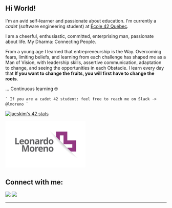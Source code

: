 ## Hi World!

I'm an avid self-learner and passionate about education. I'm currently a _cadet_  (software engineering student) at [École 42 Québec](https://42quebec.com).

I am a cheerful, enthusiastic, committed, enterprising man, passionate about life. My Dharma: Connecting People.

From a young age I learned that entrepreneurship is the Way. Overcoming fears, limiting beliefs, and learning from each challenge has shaped me as a Man of Vision, with leadership skills, assertive communication, adaptation to change, and seeing the opportunities in each Obstacle. I learn every day that **If you want to change the fruits, you will first have to change the roots**.

... Continuous learning 🤓

	` If you are a cadet 42 student: feel free to reach me on Slack -> @lmoreno `

[![jaeskim's 42 stats](https://badge42.herokuapp.com/api/stats/lmoreno)](https://42quebec.com)

[<img src="https://raw.githubusercontent.com/LeonMoreno/LeonMoreno/master/img/leo.png" width="250px">](https://42quebec.com)

## Connect with me:

[<img src="https://img.shields.io/twitter/url?color=blue&label=Linkedin&style=for-the-badge&url=https%3A%2F%2Fwww.linkedin.com%2Fin%2FLeonMoreno%2F"/>](https://www.linkedin.com/in/LeonMoreno/) [<img src="https://img.shields.io/twitter/url?label=twitter&style=for-the-badge&url=https%3A%2F%2Ftwitter.com%2FLeonMoreno_me"/>](https://twitter.com/LeonMoreno_me)








---
